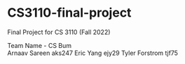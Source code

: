 # CS3110-final-project
Final Project for CS 3110 (Fall 2022) 

Team Name - CS Bum <br>
Arnaav Sareen aks247
Eric Yang ejy29
Tyler Forstrom tjf75
